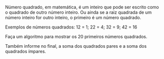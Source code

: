 Número quadrado, em matemática, é um inteiro que pode ser escrito como o quadrado de outro número inteiro. Ou ainda se a raiz quadrada de um número inteiro for outro inteiro, o primeiro é um número quadrado.

Exemplos de números quadrados: 12 = 1; 22 = 4; 32 = 9; 42 = 16

Faça um algoritmo para mostrar os 20 primeiros números quadrados.

Também informe no final, a soma dos quadrados pares e a soma dos quadrados ímpares.
